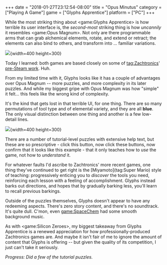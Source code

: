 +++
date = "2018-01-27T23:12:54-08:00"
title = "Opus Minutus"
category = ["Playing A Game"]
game = ["Glyphs Apprentice"]
platform = ["PC"]
+++

While the most striking thing about <game:Glyphs Apprentice> is how terrible its user interface is, the <i>second-most</i> striking thing is how <i>uncannily</i> it resembles <game:Opus Magnum>.  Not only are there programmable arms that can grab alchemical elements, rotate, and extend or retract; the elements can also bind to others, and transform into ... familiar variations.

![](%site.BaseURL%glyphsapprentice_transmuter.jpg){width=400 height=300}

Today I learned: both games are based closely on some of <tag:Zachtronics>' <a href="http://www.zachtronics.com/the-codex-of-alchemical-engineering/">pre-Steam work</a>.  Huh.

From my limited time with it, Glyphs looks like it has a couple of advantages over Opus Magnum -- more puzzles, and more complexity in its later puzzles.  And while my biggest gripe with Opus Magnum was how "simple" it felt... this feels like the wrong kind of complexity.

It's the kind that gets lost in that terrible UI, for one thing.  There are so many permutations of tool type and of elemental variety, and they are all <b>blue</b>.  The only visual distinction between one thing and another is a few low-detail lines.

![](%site.BaseURL%glyphsapprentice_shaper.jpg){width=400 height=300}

There are a number of tutorial-level puzzles with extensive help text, but these are so prescriptive - click this button, now click these buttons, now confirm that it looks like this example - that it only teaches how to <i>use</i> the game, not how to <i>understand</i> it.

For whatever faults I'd ascribe to Zachtronics' more recent games, one thing they've continued to get right is the [Miyamoto](tag:Super Mario) style of teaching: progressively enticing you to <i>discover</i> the tools you need, reinforcing each lesson with a feeling of accomplishment.  Glyphs instead barks out directions, and hopes that by gradually barking less, you'll learn to recall previous barkings.

Outside of the puzzles themselves, Glyphs doesn't appear to have any redeeming aspects.  There's zero story content, and there's no soundtrack.  It's quite dull.  C'mon, even <game:SpaceChem> had some smooth background music.

As with <game:Silicon Zeroes>, my biggest takeaway from Glyphs Apprentice is a renewed appreciation for how professionally-produced Zachtronics games are.  And maybe it isn't fair of me to ignore the amount of content that Glyphs is offering -- but given the quality of its competition, I just can't take it seriously.

<i>Progress: Did a few of the tutorial puzzles.</i>
